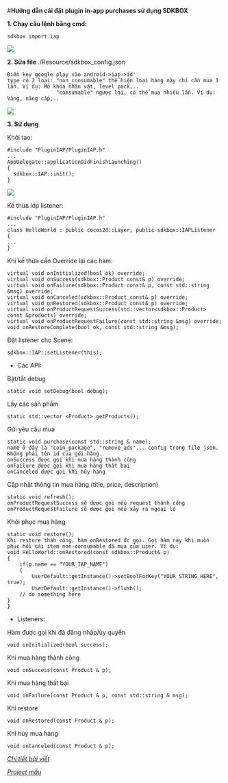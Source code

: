 #**Hướng dẫn cái đặt plugin in-app purchases sử dụng SDKBOX**

**1. Chạy câu lệnh bằng cmd:**

    sdkbox import iap
![](https://lh3.googleusercontent.com/QovSDqsnIO4Vhf4bCNIxvLmhThC9VXGAwIuIaCMFiUtf4Z7-3FAFro4Hg5mG-bfJIvd4LlxP4hhG-CODpPG9rjtP0LrOt94m=w2400-h1350-rw-no)
    
**2. Sửa file** ./Resource/sdkbox_config.json

    Điền key google play vào android->iap->id'
    type có 2 loại: "non_consumable" thể hiện loại hàng này chỉ cần mua 1 lần. Ví dụ: Mở khóa nhân vật, level pack,..
                    "comsumable" ngược lại, có thể mua nhiều lần. Ví dụ: Vàng, nâng cấp,..
![](https://lh3.googleusercontent.com/yKC2N3pja96vNdAcNMtmghitPonmJP55gSwmZMbODgIzI8A81kI1nklnVP5iaj3k6NGyyfmY1rfWm1PXtVV1axlU4yooGGkV=w2400-h1350-rw-no)

**3. Sử dụng**

Khởi tạo:

    #include "PluginIAP/PluginIAP.h"
    ...
    AppDelegate::applicationDidFinishLaunching()
    {
      sdkbox::IAP::init();
    }
![](https://lh3.googleusercontent.com/GwHhwyJOGHWHtzXKrBmiMpShui72cyKk4XgBFVUxn-3mauiVQlnrjMw_m0PUWgCzYY2rK3L3c8OGBGjs5dxUFwDOpkyWcpUh=w2400-h1350-rw-no)

Kế thừa lớp listener:

    #include "PluginIAP/PluginIAP.h"
    ...
    class HelloWorld : public cocos2d::Layer, public sdkbox::IAPListener
    {
    ...
    }
        
Khi kế thừa cần Override lại các hàm:


    virtual void onInitialized(bool ok) override;
    virtual void onSuccess(sdkbox::Product const& p) override;
    virtual void onFailure(sdkbox::Product const& p, const std::string &msg) override;
    virtual void onCanceled(sdkbox::Product const& p) override;
    virtual void onRestored(sdkbox::Product const& p) override;
    virtual void onProductRequestSuccess(std::vector<sdkbox::Product> const &products) override;
    virtual void onProductRequestFailure(const std::string &msg) override;
    void onRestoreComplete(bool ok, const std::string &msg);
    
Đặt listener cho Scene:

    sdkbox::IAP::setListener(this);
    
- Các API:

Bật/tắt debug

    static void setDebug(bool debug);
Lấy các sản phẩm

    static std::vector <Product> getProducts();
Gửi yêu cầu mua

    static void purchase(const std::string & name);
    name ở đây là "coin_package", "remove_ads"... config trong file json. Không phải tên id của gói hàng.
    onSuccess được gọi khi mua hàng thành công
    onFailure được gọi khi mua hàng thất bại
    onCanceled được gọi khi hủy hàng
Cập nhật thông tin mua hàng (title, price, description)

    static void refresh();
    onProductRequestSuccess sẽ được gọi nếu request thành công
    onProductRequestFailure sẽ được gọi nếu xảy ra ngoại lệ

Khôi phục mua hàng

    static void restore();
    Khi restore thàh công, hàm onRestored đc gọi. Gọi hàm này khi muốn phục hồi cái item non-consumable đã mua của user. Ví dụ:
    void HelloWorld::onRestored(const sdkbox::Product& p)
    {
        if(p.name == "YOUR_IAP_NAME")
        {
            UserDefault::getInstance()->setBoolForKey("YOUR_STRING_HERE", true);
            UserDefault::getInstance()->flush();
        // do something here
    }
    }
+ Listeners:

Hàm được gọi khi đã đăng nhập/ủy quyền

    void onInitialized(bool success);
Khi mua hàng thành công

    void onSuccess(const Product & p);
Khi mua hàng thất bại

    void onFailure(const Product & p, const std::string & msg);
    
Khi restore

    void onRestored(const Product & p);
Khi hủy mua hàng

    void onCanceled(const Product & p);
*[Chi tiết bài viết](http://docs.sdkbox.com/en/plugins/iap/v3-cpp/)*

*[Project mẫu](https://github.com/sdkbox/sdkbox-sample-iap/tree/master/cpp/Classes)*
